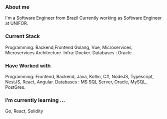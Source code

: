 
<!--
**jeanflaragao/jeanflaragao** is a ✨ _special_ ✨ repository because its `README.md` (this file) appears on your GitHub profile.

Here are some ideas to get you started:

- 🔭 I’m currently working on ...
- 🌱 I’m currently learning ...
- 👯 I’m looking to collaborate on ...
- 🤔 I’m looking for help with ...
- 💬 Ask me about ...
- 📫 How to reach me: ...
- 😄 Pronouns: ...
- ⚡ Fun fact: ...
-->


### About me

I'm a Software Engineer from Brazil
Currently working as Software Engineer at UNIFOR.

### Current Stack

Programming: Backend,Frontend Golang, Vue, Microservices, Microservices Architecture.
Infra: Docker.
Databases : Oracle.

### Have Worked with
Programming: Frontend, Backend, Java, Kotlin, C#, NodeJS, Typescript, NestJS, React, Angular.
Databases : MS SQL Server, Oracle, MySQL, PostGres.

### I’m currently learning ...

Go, React, Solidity

